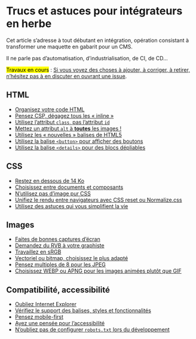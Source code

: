 Trucs et astuces pour intégrateurs en herbe
===========================================

Cet article s’adresse à tout débutant en intégration, opération consistant à transformer une maquette en gabarit pour un CMS.

Il ne parle pas d’automatisation, d’industrialisation, de CI, de CD…

<mark>Travaux en cours</mark> : [Si vous voyez des choses à ajouter, à corriger, à retirer, n’hésitez pas à en discuter en ouvrant une issue](https://github.com/Zigazou/trucs-astuces-integrateurs/issues).

## HTML

- [Organisez votre code HTML](html-web/patron-html.md)
- [Pensez CSP, dégagez tous les « inline »](html-web/csp-inline.md)
- [Utilisez l’attribut `class`, pas l’attribut `id`](html-web/class-vs-id.md)
- [Mettez un attribut `alt` à **toutes** les images !](html-web/attribut-alt.md)
- [Utilisez les « nouvelles » balises de HTML5](html-web/nouvelles-balises.md)
- [Utilisez la balise `<button>` pour afficher des boutons](html-web/button.md)
- [Utilisez la balise `<details>` pour des blocs dépliables](html-web/details.md)

## CSS

- [Restez en dessous de 14 Ko](css-web/barriere-14-ko.md)
- [Choisissez entre documents et composants](css-web/document-vs-composant.md)
- [N’utilisez pas d’image pur CSS](css-web/stop-image-pur-css.md)
- [Unifiez le rendu entre navigateurs avec CSS reset ou Normalize.css](css-web/unifier-rendu.md)
- [Utilisez des astuces qui vous simplifient la vie](css-web/techniques.md)

## Images

- [Faites de bonnes captures d’écran](image-web/captures-ecran.md)
- [Demandez du RVB à votre graphiste](image-web/demandez-du-rvb.md)
- [Travaillez en sRGB](image-web/srgb.md)
- [Vectoriel ou bitmap, choisissez le plus adapté](image-web/vectoriel-bitmap.md)
- [Pensez multiples de 8 pour les JPEG](image-web/jpeg-8x8.md)
- [Choisissez WEBP ou APNG pour les images animées plutôt que GIF](image-web/image-animee.md)

## Compatibilité, accessibilité

- [Oubliez Internet Explorer](compatibilite-web/oubliez-internet-explorer.md)
- [Vérifiez le support des balises, styles et fonctionnalités](compatibilite-web/support-fonctionnalite.md)
- [Pensez mobile-first](compatibilite-web/mobile-first.md)
- [Ayez une pensée pour l’accessibilité](compatibilite-web/accessibilite.md)
- [N’oubliez pas de configurer `robots.txt` lors du développement](compatibilite-web/site-construction.md)
